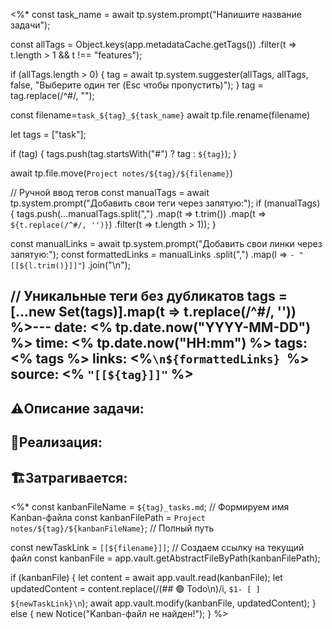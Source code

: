 <%*
const task_name = await tp.system.prompt("Напишите название задачи");


const allTags = Object.keys(app.metadataCache.getTags())
                    .filter(t => t.length > 1 && t !== "features");

if (allTags.length > 0) {
tag = await tp.system.suggester(allTags, allTags, false, "Выберите один тег (Esc чтобы пропустить)");
}
tag = tag.replace(/^#/, "");


const filename=`task_${tag}_${task_name}`
await tp.file.rename(filename)


let tags = ["task"];

if (tag) { tags.push(tag.startsWith("#") ? tag : `${tag}`);
} 

await tp.file.move(`Project notes/${tag}/${filename}`)

// Ручной ввод тегов
const manualTags = await tp.system.prompt("Добавить свои теги через запятую:");
if (manualTags) {
    tags.push(...manualTags.split(",")
        .map(t => t.trim())
        .map(t => `${t.replace(/^#/, '')}`) 
        .filter(t => t.length > 1));
}

const manualLinks = await tp.system.prompt("Добавить свои линки через запятую:"); const formattedLinks = manualLinks .split(",")
.map(l => `- "[[${l.trim()}]]"`)
.join("\n");

// Уникальные теги без дубликатов
tags = [...new Set(tags)].map(t => t.replace(/^#/, ''))
%>---
date: <% tp.date.now("YYYY-MM-DD") %>
time: <% tp.date.now("HH:mm") %>
tags: <% tags %>
links: <%`\n${formattedLinks} `%>
source: <% `"[[${tag}]]"` %>
---
## ⚠️Описание задачи:


## 📝Реализация:


## 🏗Затрагивается:




<%*
const kanbanFileName = `${tag}_tasks.md`; // Формируем имя Kanban-файла
const kanbanFilePath = `Project notes/${tag}/${kanbanFileName}`; // Полный путь

const newTaskLink = `[[${filename}]]`; // Создаем ссылку на текущий файл
const kanbanFile = app.vault.getAbstractFileByPath(kanbanFilePath);

if (kanbanFile) { 
	let content = await app.vault.read(kanbanFile);
	let updatedContent = content.replace(/(## 🟢 Todo\n)/i, `$1- [ ]      ${newTaskLink}\n`);
	await app.vault.modify(kanbanFile, updatedContent);
} else {
	new Notice("Kanban-файл не найден!"); } %>